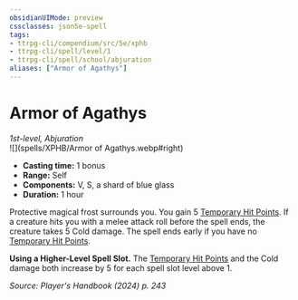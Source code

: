 ```yaml
---
obsidianUIMode: preview
cssclasses: json5e-spell
tags:
- ttrpg-cli/compendium/src/5e/xphb
- ttrpg-cli/spell/level/1
- ttrpg-cli/spell/school/abjuration
aliases: ["Armor of Agathys"]
---
```

# Armor of Agathys
*1st-level, Abjuration*  
![](spells/XPHB/Armor of Agathys.webp#right)  

- **Casting time:** 1 bonus
- **Range:** Self
- **Components:** V, S, a shard of blue glass
- **Duration:** 1 hour

Protective magical frost surrounds you. You gain 5 [Temporary Hit Points](temporary-hit-points-xphb.md). If a creature hits you with a melee attack roll before the spell ends, the creature takes 5 Cold damage. The spell ends early if you have no [Temporary Hit Points](temporary-hit-points-xphb.md).

**Using a Higher-Level Spell Slot.** The [Temporary Hit Points](temporary-hit-points-xphb.md) and the Cold damage both increase by 5 for each spell slot level above 1.

*Source: Player's Handbook (2024) p. 243*